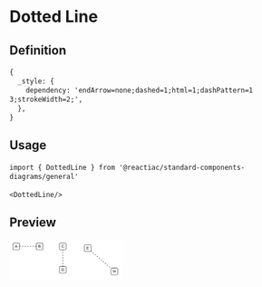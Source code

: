 # Dotted Line

## Definition

```
{
  _style: { 
    dependency: 'endArrow=none;dashed=1;html=1;dashPattern=1 3;strokeWidth=2;',
  },
}
```

## Usage

```
import { DottedLine } from '@reactiac/standard-components-diagrams/general'

<DottedLine/>
```

## Preview

<img src="./dotted-line.png" width="200"/>
